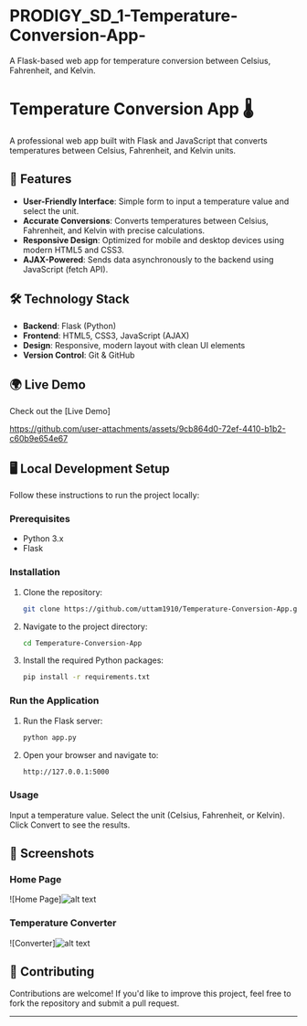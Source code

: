 # PRODIGY_SD_1-Temperature-Conversion-App-
A Flask-based web app for temperature conversion between Celsius, Fahrenheit, and Kelvin.

# Temperature Conversion App 🌡️

A professional web app built with Flask and JavaScript that converts temperatures between Celsius, Fahrenheit, and Kelvin units.

## 🚀 Features

- **User-Friendly Interface**: Simple form to input a temperature value and select the unit.
- **Accurate Conversions**: Converts temperatures between Celsius, Fahrenheit, and Kelvin with precise calculations.
- **Responsive Design**: Optimized for mobile and desktop devices using modern HTML5 and CSS3.
- **AJAX-Powered**: Sends data asynchronously to the backend using JavaScript (fetch API).

## 🛠️ Technology Stack

- **Backend**: Flask (Python)
- **Frontend**: HTML5, CSS3, JavaScript (AJAX)
- **Design**: Responsive, modern layout with clean UI elements
- **Version Control**: Git & GitHub

## 🌍 Live Demo

Check out the [Live Demo] 

https://github.com/user-attachments/assets/9cb864d0-72ef-4410-b1b2-c60b9e654e67



## 🖥️ Local Development Setup

Follow these instructions to run the project locally:

### Prerequisites

- Python 3.x
- Flask

### Installation

1. Clone the repository:

   ```bash
   git clone https://github.com/uttam1910/Temperature-Conversion-App.git

2. Navigate to the project directory:

   ```bash
   cd Temperature-Conversion-App
   
3. Install the required Python packages:

   ```bash
   pip install -r requirements.txt


### Run the Application

1. Run the Flask server:
   
   ```bash
   python app.py

2. Open your browser and navigate to:

   ```bash
   http://127.0.0.1:5000


### Usage

Input a temperature value.
Select the unit (Celsius, Fahrenheit, or Kelvin).
Click Convert to see the results.


## 📸 Screenshots

### Home Page
![Home Page]![alt text](image.png)

### Temperature Converter
![Converter]![alt text](image-1.png)

## 🤝 Contributing

Contributions are welcome! If you'd like to improve this project, feel free to fork the repository and submit a pull request.

---
